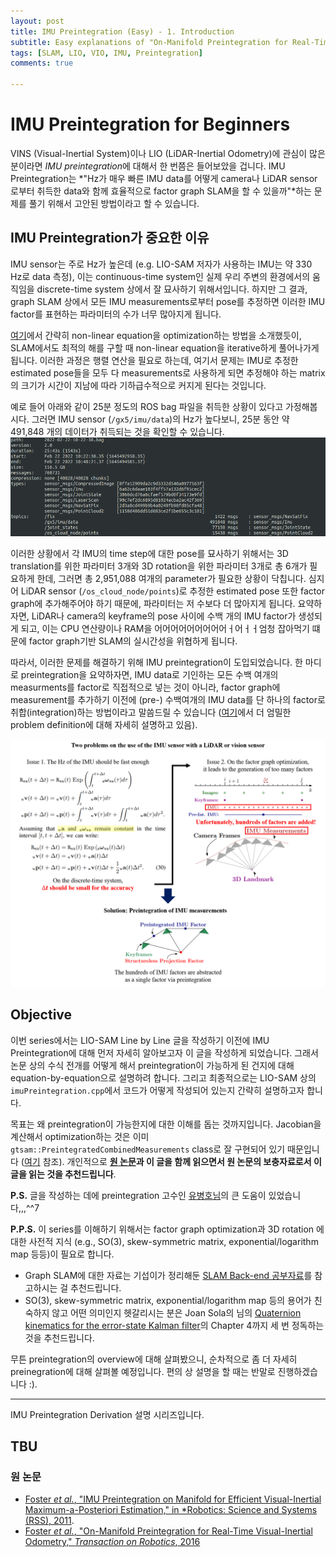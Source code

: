 ```yaml
---
layout: post
title: IMU Preintegration (Easy) - 1. Introduction
subtitle: Easy explanations of "On-Manifold Preintegration for Real-Time Visual-Inertial Odometry"
tags: [SLAM, LIO, VIO, IMU, Preintegration]
comments: true

---
```


# IMU Preintegration for Beginners


VINS (Visual-Inertial System)이나 LIO (LiDAR-Inertial Odometry)에 관심이 많은 분이라면 *IMU preintegration*에 대해서 한 번쯤은 들어보았을 겁니다. IMU Preintegration는 *"Hz가 매우 빠른 IMU data를 어떻게 camera나 LiDAR sensor로부터 취득한 data와 함께 효율적으로 factor graph SLAM을 할 수 있을까"*하는 문제를 풀기 위해서 고안된 방법이라고 할 수 있습니다. 

## IMU Preintegration가 중요한 이유

IMU sensor는 주로 Hz가 높은데 (e.g. LIO-SAM 저자가 사용하는 IMU는 약 330 Hz로 data 측정), 이는 continuous-time system인 실제 우리 주변의 환경에서의 움직임을 discrete-time system 상에서 잘 묘사하기 위해서입니다. 하지만 그 결과, graph SLAM 상에서 모든 IMU measurements로부터 pose를 추정하면 이러한 IMU factor를 표현하는 파라미터의 수가 너무 많아지게 됩니다.

[여기](https://limhyungtae.github.io/2022-03-27-LeGO-LOAM-Line-by-Line-3.-FeatureAssociation-(3)/)에서 간략히 non-linear equation을 optimization하는 방법을 소개했듯이, SLAM에서도 최적의 해를 구할 때 non-linear equation을 iterative하게 풀어나가게 됩니다. 이러한 과정은 행렬 연산을 필요로 하는데, 여기서 문제는 IMU로 추정한 estimated pose들을 모두 다 measurements로 사용하게 되면 추정해야 하는 matrix의 크기가 시간이 지남에 따라 기하급수적으로 커지게 된다는 것입니다.

예로 들어 아래와 같이 25분 정도의 ROS bag 파일을 취득한 상황이 있다고 가정해봅시다. 그러면 IMU sensor (`/gx5/imu/data`)의 Hz가 높다보니, 25분 동안 약 491,848 개의 데이터가 취득되는 것을 확인할 수 있습니다. 
![](/img/preintegration/imu_characteristics_cut2.png)

이러한 상황에서 각 IMU의 time step에 대한 pose를 묘사하기 위해서는 3D translation를 위한 파라미터 3개와 3D rotation을 위한 파라미터 3개로 총 6개가 필요하게 한데, 그러면 총 2,951,088 여개의 parameter가 필요한 상황이 닥칩니다. 심지어 LiDAR sensor (`/os_cloud_node/points`)로 추정한 estimated pose 또한 factor graph에 추가해주어야 하기 때문에, 파라미터는 저 수보다 더 많아지게 됩니다. 요약하자면, LiDAR나 camera의 keyframe의 pose 사이에 수백 개의 IMU factor가 생성되게 되고, 이는 CPU 연산량이나 RAM을 어어어어어어어어어ㅓ어ㅓㅓ엄청 잡아먹기 떄문에 factor graph기반 SLAM의 실시간성을 위협하게 됩니다.

따라서, 이러한 문제를 해결하기 위해 IMU preintegration이 도입되었습니다. 한 마디로 preintegration을 요약하자면, IMU data로 기인하는 모든 수백 여개의 measurments를 factor로 직접적으로 넣는 것이 아니라, factor graph에 measurement를 추가하기 이전에 (pre-) 수백여개의 IMU data를 단 하나의 factor로 취합(integration)하는 방법이라고 말씀드릴 수 있습니다 ([여기](www.naver.com)에서 더 엄밀한 problem definition에 대해 자세히 설명하고 있음).

![](/img/preintegration/overview.png)


## Objective

이번 series에서는 LIO-SAM Line by Line 글을 작성하기 이전에 IMU Preintegration에 대해 먼저 자세히 알아보고자 이 글을 작성하게 되었습니다. 그래서 논문 상의 수식 전개를 어떻게 해서 preintegration이 가능하게 된 건지에 대해 equation-by-equation으로 설명하려 합니다. 그리고 최종적으로는 LIO-SAM 상의 `imuPreintegration.cpp`에서 코드가 어떻게 작성되어 있는지 간략히 설명하고자 합니다.

목표는 왜 preintegration이 가능한지에 대한 이해를 돕는 것까지입니다. Jacobian을 계산해서 optimization하는 것은 이미 `gtsam::PreintegratedCombinedMeasurements` class로 잘 구현되어 있기 때문입니다 ([여기](https://gtsam.org/doxygen/4.0.0/a03435.html) 참조). 개인적으로 **[원 논문](https://rpg.ifi.uzh.ch/docs/TRO16_forster.pdf)과 이 글을 함께 읽으면서 원 논문의 보충자료로서 이 글을 읽는 것을 추천드립니다**.

**P.S.** 글을 작성하는 데에 preintegration 고수인 [유병호님](https://urobot.kaist.ac.kr/url_teams/byeonghoyu/)의 큰 도움이 있었습니다,,,^^7

**P.P.S.** 이 series를 이해하기 위해서는 factor graph optimization과 3D rotation 에 대한 사전적 지식 (e.g., SO(3), skew-symmetric matrix, exponential/logarithm map 등등)이 필요로 합니다. 
* Graph SLAM에 대한 자료는 기섭이가 정리해둔 [SLAM Back-end 공부자료](https://gisbi-kim.github.io/blog/2021/10/03/slam-textbooks.html?fbclid=IwAR0NRvyHQhy6HaIIGMPudq4Mq34b1tQ_l5k3fEijHdk6KECTFsSHDBGhD8E)를 참고하시는 걸 추천드립니다.
* SO(3), skew-symmetric matrix, exponential/logarithm map 등의 용어가 친숙하지 않고 어떤 의미인지 헷갈리시는 분은 Joan Sola의 님의 [Quaternion kinematics for the error-state Kalman filter](https://arxiv.org/abs/1711.02508)의 Chapter 4까지 세 번 정독하는 것을 추천드립니다.


무튼 preintegration의 overview에 대해 살펴봤으니, 순차적으로 좀 더 자세히 preinegration에 대해 살펴볼 예정입니다. 편의 상 설명을 할 때는 반말로 진행하겠습니다 :).

---

IMU Preintegration Derivation 설명 시리즈입니다.

TBU
---


### 원 논문

* [Foster *et al.*, "IMU Preintegration on Manifold for Efficient
Visual-Inertial Maximum-a-Posteriori Estimation," in *Robotics: Science and Systems (RSS), 2011](http://www.roboticsproceedings.org/rss11/p06.pdf).
* [Foster *et al.*, "On-Manifold Preintegration for Real-Time
Visual-Inertial Odometry," *Transaction on Robotics*, 2016](https://rpg.ifi.uzh.ch/docs/TRO16_forster.pdf)